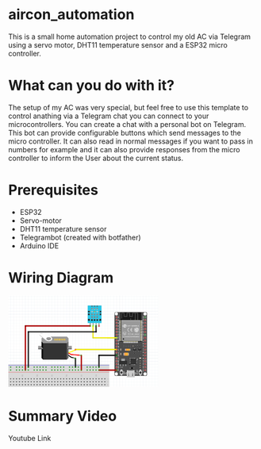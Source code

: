 # aircon_automation
This is a small home automation project to control my old AC via Telegram using a servo motor, DHT11 temperature sensor and a ESP32 micro controller.

# What can you do with it?
The setup of my AC was very special, but feel free to use this template to control anathing via a Telegram chat you can connect to your microcontrollers.
You can create a chat with a personal bot on Telegram. This bot can provide configurable buttons which send messages to the micro controller. It can also read in normal messages if you want to pass in numbers for example and it can also provide responses from the micro controller to inform the User about the current status.

# Prerequisites
* ESP32
* Servo-motor
* DHT11 temperature sensor
* Telegrambot (created with botfather)
* Arduino IDE

# Wiring Diagram
<img src="https://github.com/Schmoeppel/aircon_automation/blob/main/documentation/aircon_wiring.png?raw=true"  width="60%">

# Summary Video
Youtube Link
